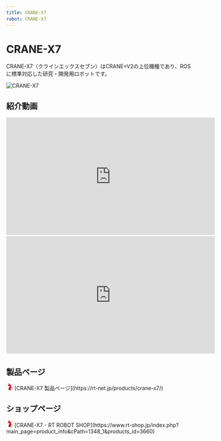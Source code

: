 ```yaml
---
title: CRANE-X7
robot: CRANE-X7
---
```


# CRANE-X7


CRANE-X7（クラインエックスセブン）はCRANE+V2の上位機種であり、ROSに標準対応した研究・開発用ロボットです。

![CRANE-X7](https://rt-net.github.io/images/crane-x7/CRANE-X7.png)

## 紹介動画

<iframe width="560" height="315" src="https://www.youtube.com/embed/WbGfuDEnFwU" title="YouTube video player" frameborder="0" allow="accelerometer; autoplay; clipboard-write; encrypted-media; gyroscope; picture-in-picture" allowfullscreen></iframe>


<iframe width="560" height="315" src="https://www.youtube.com/embed/bgIL5XPxbmE" title="YouTube video player" frameborder="0" allow="accelerometer; autoplay; clipboard-write; encrypted-media; gyroscope; picture-in-picture" allowfullscreen></iframe>

## 製品ページ

<img src='../img/rt-logo-32x32.png' alt='RT' width='18px'>
[CRANE-X7 製品ページ](https://rt-net.jp/products/crane-x7/)

## ショップページ

<img src='../img/rt-logo-32x32.png' alt='RT' width='18px'>
[CRANE-X7 - RT ROBOT SHOP](https://www.rt-shop.jp/index.php?main_page=product_info&cPath=1348_1&products_id=3660)
